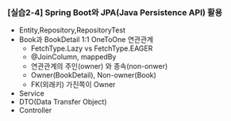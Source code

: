 ### [실습2-4] Spring Boot와 JPA(Java Persistence API) 활용
* Entity,Repository,RepositoryTest
* Book과 BookDetail 1:1 OneToOne 연관관계
  * FetchType.Lazy vs FetchType.EAGER
  * @JoinColumn, mappedBy
  * 연관관계의 주인(owner) 와 종속(non-onwer)
  * Owner(BookDetail), Non-owner(Book)
  * FK(외래키) 가진쪽이 Owner
* Service
* DTO(Data Transfer Object)
* Controller